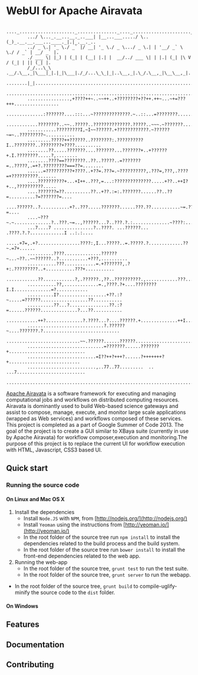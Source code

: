 # WebUI for Apache Airavata

            ...._....................._..............._...._......................_.........
            .../ \..._.__...__._..___| |__...___...../ \..(_)_.__.__.___...____._|.|_.__._..
            ../ _ \.| '_ \./ _` |/ __| '_ \./ _ \.../ _ \.| | '__/ _` \ \./ / _` | __/ _` |.
            ./ ___ \| |_) | (_| | (__| |.| |  __/../ ___ \| | |.| (_| |\ V / (_| | || (_| |.
            /_/...\_\ .__/.\__,_|\___|_|.|_|\___|./_/...\_\_|_|..\__,_|.\_/.\__,_|\__\__,_|.
            ........|_|.....................................................................
            ................................................................................
            ................,+????++~..~~++..+????????+??++.++~...~+=???+++.................
            ..............:???????....:::...~??????????????.~..::...=????????...............
            ............????????..~~..?????..??????????????.?????..~~~.~???????.............
            ...........?????????I,~I~~??????.+????????????.~??????~=~..?????????~...........
            .........?????++??????..????????:.??????????I..????????..????????+????..........
            ........??.....???????....???????...???????+..+??????+.I.????????.....?,........
            ........????==????????..??..?????..=???????=..?????,.=+?.?????????===??=........
            ......=??????????+????..+??=.???=.~??????????,.???=,???,.????=+??????????.......
            ....??????????+...+I++..???,=...:??????????????.....+??..++I?+..,??????????.....
            ....???????=??..........??..+??.:=:.???????......??..??=..........?=???????=....
            ....??????..?...........+?..???.....???????......???.??...........~=.??????=....
            ....~???~.~..............?..???.~=..,??????...7..???.?.:..............~????:....
            ...7....7 ...............?..????. ...??????... .????.?.?.............I ..:.:....
            .....+7=,.+?................????:,I...?????..=.?????.?.............??~.=7+......
            ..........????..............??????~...~??..~~??????..?...........+???,..........
            ...........???............=.+???????,.?+:.?????????..+...........???+...........
            ............??............?,.??????.,??..??????????.,............???............
            ...........??,.............=.,????.?+....????????I.I..............=?............
            ..........I?..................+??.:?~.....=??????..................??...........
            ..........??...?...............??.:?=......??????..............?...??...........
            ............++?..............?.????...?....??????.+..............++I............
            .............................?.??????~....???????.?.............................
            ............................~~.??????......??????...............................
            .............................=???????......???????+.............................
            ..........................=I??++?+++?......?+++++++?+...........................
            ..........................,..77..77.........  ..  ...7..........................
            ................................................................................


[Apache Airavata](http://airavata.apache.org/) is a software framework for executing and managing computational jobs and workflows on distributed computing resources. Airavata is dominantly used to build Web-based science gateways and assist to compose, manage, execute, and monitor large scale applications (wrapped as Web services) and workflows composed of these services.
 
This project is completed as a part of Google Summer of Code 2013. The goal of the project is to create a GUI similar to XBaya suite (currently in use by Apache Airavata) for workflow composer,execution and monitoring.The purpose of this project is to replace the current UI for workflow execution with HTML, Javascript, CSS3 based UI.

## Quick start
### Running the source code
#### On Linux and Mac OS X
1. Install the dependencies
	- Install `Node.JS` with `NPM`, from [http://nodejs.org/](http://nodejs.org/)
	- Install `Yeoman` using the instructions from [http://yeoman.io/](http://yeoman.io/)
	- In the root folder of the source tree run `npm install` to install the dependencies related to the build process and the build system.
	- In the root folder of the source tree run `bower install` to install the front-end dependencies related to the web app.
2. Running the web-app
	- In the root folder of the source tree, `grunt test` to run the test suite.
	- In the root folder of the source tree, `grunt server` to run the webapp.
  - In the root folder of the source tree, `grunt build` to compile-uglify-minify the source code to the `dist` folder.

#### On Windows

## Features


## Documentation


## Contributing

